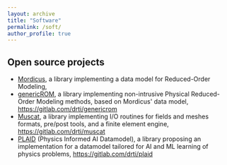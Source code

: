 ```yaml
---
layout: archive
title: "Software"
permalink: /soft/
author_profile: true
---
```


## Open source projects

* [Mordicus](https://gitlab.com/mor_dicus/mordicus), a library implementing a data model for Reduced-Order Modeling, 
* [genericROM](https://gitlab.com/drti/genericrom), a library implementing non-intrusive Physical Reduced-Order Modeling methods, based on Mordicus' data model, https://gitlab.com/drti/genericrom
* [Muscat](https://gitlab.com/drti/muscat), a library implementing I/O routines for fields and meshes formats, pre/post tools, and a finite element engine, https://gitlab.com/drti/muscat
* [PLAID](https://gitlab.com/drti/plaid) (Physics Informed AI Datamodel), a library proposing an implementation for a datamodel tailored for AI and ML learning of physics problems, https://gitlab.com/drti/plaid




